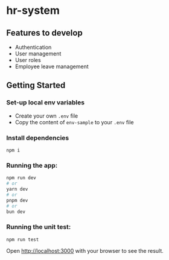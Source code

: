 # hr-system

## Features to develop

- Authentication
- User management
- User roles
- Employee leave management

## Getting Started

### Set-up local env variables

- Create your own `.env` file
- Copy the content of `env-sample` to your `.env` file


### Install dependencies
```
npm i
```


### Running the app:
```bash
npm run dev
# or
yarn dev
# or
pnpm dev
# or
bun dev
```

### Running the unit test:

```
npm run test
```

Open [http://localhost:3000](http://localhost:3000) with your browser to see the result.
